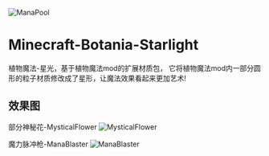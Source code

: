 ![ManaPool](https://raw.githubusercontent.com/YfabgzHui/Minecraft-Botania-Starlight/main/Rendering/%E9%AD%94%E5%8A%9B%E6%B1%A0-ManaPool.jpg)

# Minecraft-Botania-Starlight
植物魔法-星光，基于植物魔法mod的扩展材质包，
它将植物魔法mod内一部分圆形的粒子材质修改成了星形，让魔法效果看起来更加艺术!

## 效果图
部分神秘花-MysticalFlower
![MysticalFlower](https://raw.githubusercontent.com/YfabgzHui/Minecraft-Botania-Starlight/main/Rendering/%E9%83%A8%E5%88%86%E7%A5%9E%E7%A7%98%E8%8A%B1-MysticalFlower.jpg)

魔力脉冲枪-ManaBlaster
![ManaBlaster](https://raw.githubusercontent.com/YfabgzHui/Minecraft-Botania-Starlight/main/Rendering/%E9%AD%94%E5%8A%9B%E8%84%89%E5%86%B2%E6%9E%AA-ManaBlaster.jpg)
